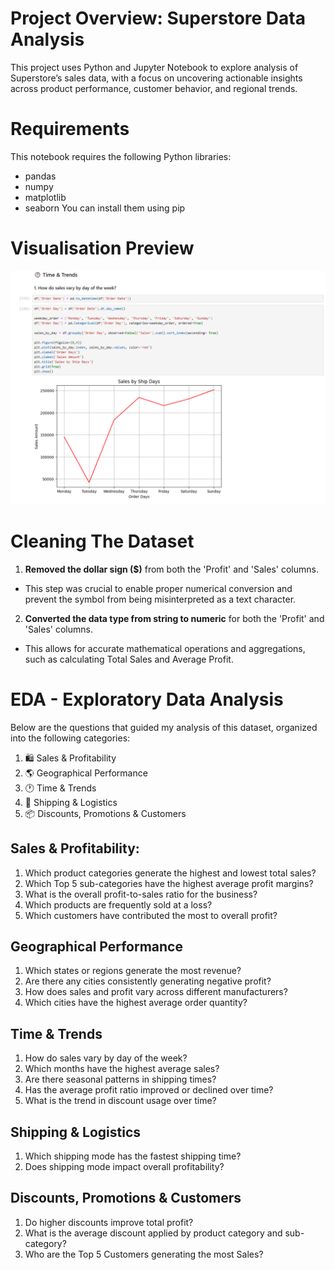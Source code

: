 # Project Overview: Superstore Data Analysis

This project uses Python and Jupyter Notebook to explore analysis of Superstore’s sales data, with a focus on uncovering actionable insights across product performance, customer behavior, 
and regional trends. 

# Requirements
This notebook requires the following Python libraries:
- pandas
- numpy
- matplotlib
- seaborn
You can install them using pip
# Visualisation Preview

![Dashboard](./overview2.0.png)

# Cleaning The Dataset

1.  **Removed the dollar sign ($)** from both the 'Profit' and 'Sales' columns.
   - This step was crucial to enable proper numerical conversion and prevent the symbol from being misinterpreted as a text character.
2.  **Converted the data type from string to numeric** for both the 'Profit' and 'Sales' columns.
   - This allows for accurate mathematical operations and aggregations, such as calculating Total Sales and Average Profit.

# EDA - Exploratory Data Analysis

Below are the questions that guided my analysis of this dataset, organized into the following categories:

1.  🛍️ Sales & Profitability
2.  🌎 Geographical Performance
3.  🕐 Time & Trends
4.  🚚 Shipping & Logistics
5.  📦 Discounts, Promotions & Customers

## Sales & Profitability: 
1. Which product categories generate the highest and lowest total sales?
2. Which Top 5 sub-categories have the highest average profit margins?
3. What is the overall profit-to-sales ratio for the business?
4. Which products are frequently sold at a loss?
5. Which customers have contributed the most to overall profit?

## Geographical Performance
1. Which states or regions generate the most revenue?
2. Are there any cities consistently generating negative profit?
3. How does sales and profit vary across different manufacturers?
4. Which cities have the highest average order quantity?

## Time & Trends
1. How do sales vary by day of the week?
2. Which months have the highest average sales?
3. Are there seasonal patterns in shipping times?
4. Has the average profit ratio improved or declined over time?
5.  What is the trend in discount usage over time?

## Shipping & Logistics
1. Which shipping mode has the fastest shipping time?
2. Does shipping mode impact overall profitability?

## Discounts, Promotions & Customers
1. Do higher discounts improve total profit?
2. What is the average discount applied by product category and sub-category?
3. Who are the Top 5 Customers generating the most Sales?
